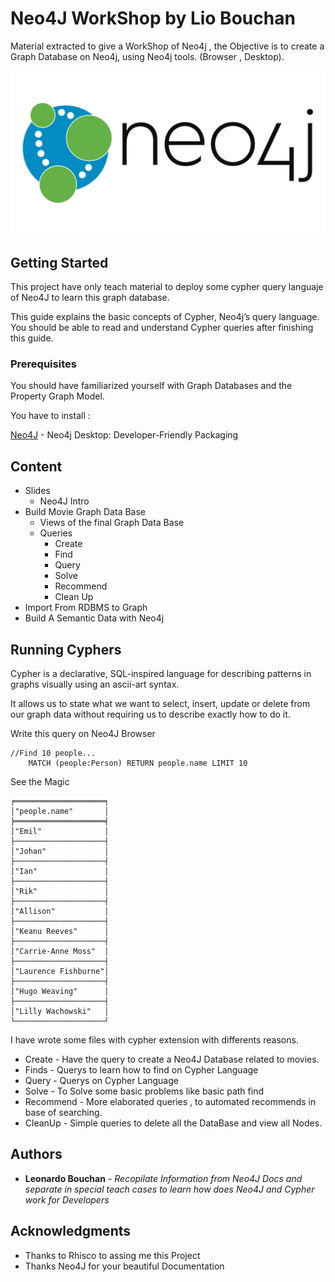 # Neo4J WorkShop by Lio Bouchan
Material extracted to give a WorkShop of Neo4j , the Objective is to create a Graph Database on Neo4j, using Neo4j tools. (Browser , Desktop).

![](header.png)

## Getting Started
This project have only teach material to deploy some cypher query languaje of
Neo4J to learn this graph database.

This guide explains the basic concepts of Cypher, Neo4j’s query language. You should be able to read and understand Cypher queries after finishing this guide.


### Prerequisites
You should have familiarized yourself with Graph Databases and the Property Graph Model.

You have to install :

[Neo4J](https://neo4j.com/download/) - Neo4j Desktop: Developer-Friendly Packaging

## Content
* Slides
    * Neo4J Intro
* Build Movie Graph Data Base
    * Views of the final Graph Data Base
    * Queries
        * Create
        * Find
        * Query
        * Solve
        * Recommend
        * Clean Up
* Import From RDBMS to Graph
* Build A Semantic Data with Neo4j

## Running Cyphers
Cypher is a declarative, SQL-inspired language for describing patterns in graphs visually using an ascii-art syntax.

It allows us to state what we want to select, insert, update or delete from our graph data without requiring us to describe exactly how to do it.

Write this query on Neo4J Browser

```
//Find 10 people...
    MATCH (people:Person) RETURN people.name LIMIT 10
```
See the Magic
```
╒════════════════════╕
│"people.name"       │
╞════════════════════╡
│"Emil"              │
├────────────────────┤
│"Johan"             │
├────────────────────┤
│"Ian"               │
├────────────────────┤
│"Rik"               │
├────────────────────┤
│"Allison"           │
├────────────────────┤
│"Keanu Reeves"      │
├────────────────────┤
│"Carrie-Anne Moss"  │
├────────────────────┤
│"Laurence Fishburne"│
├────────────────────┤
│"Hugo Weaving"      │
├────────────────────┤
│"Lilly Wachowski"   │
└────────────────────┘
```
I have wrote some files with cypher extension with differents reasons.

* Create - Have the query to create a Neo4J Database related to movies.
* Finds - Querys to learn how to find on Cypher Language
* Query - Querys on Cypher Language
* Solve - To Solve some basic problems like basic path find
* Recommend - More elaborated queries , to automated recommends in base of searching.
* CleanUp - Simple queries to delete all the DataBase and view all Nodes.

## Authors

* **Leonardo Bouchan** - *Recopilate Information from Neo4J Docs and separate in special teach cases to learn how does Neo4J and Cypher work for Developers* 

## Acknowledgments
* Thanks to Rhisco to assing me this Project
* Thanks Neo4J for your beautiful Documentation